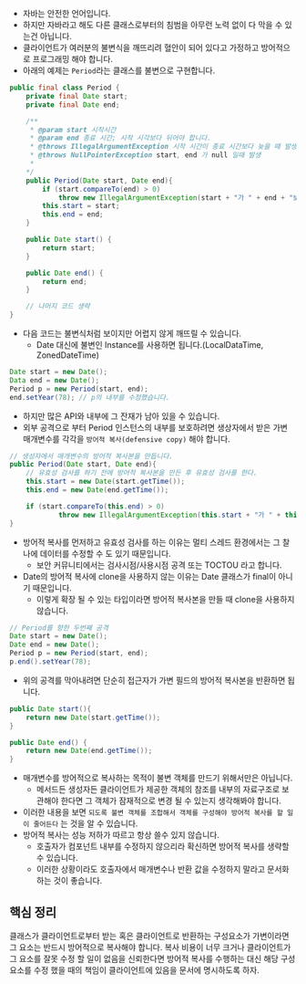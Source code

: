 * 자바는 안전한 언어입니다. 
* 하지만 자바라고 해도 다른 클래스로부터의 침범을 아무런 노력 없이 다 막을 수 있는건 아닙니다. 
* 클라이언트가 여러분의 불변식을 깨뜨리려 혈안이 되어 있다고 가정하고 방어적으로 프로그래밍 해야 합니다.
* 아래의 예제는 `Period`라는 클래스를 불변으로 구현합니다.
```java
public final class Period {
    private final Date start;
    private final Date end;

    /**
     * @param start 시작시간
     * @param end 종료 시간; 시작 시각보다 뒤어야 합니다.
     * @throws IllegalArgumentException 시작 시간이 종료 시간보다 늦을 때 발생 
     * @throws NullPointerException start, end 가 null 일때 발생 
     *
    */
    public Period(Date start, Date end){
        if (start.compareTo(end) > 0)
            throw new IllegalArgumentException(start + "가 " + end + "보다 늦다. ");
        this.start = start;
        this.end = end;
    }

    public Date start() {
        return start;
    }

    public Date end() {
        return end;
    }

    // 나머지 코드 생략 
}
```
* 다음 코드는 불변식처럼 보이지만 어렵지 않게 깨뜨릴 수 있습니다.
  * Date 대신에 불변인 Instance를 사용하면 됩니다.(LocalDataTime, ZonedDateTime)
```java
Date start = new Date();
Data end = new Date();
Period p = new Period(start, end);
end.setYear(78); // p의 내부를 수정했습니다.
```
* 하지만 많은 API와 내부에 그 잔재가 남아 있을 수 있습니다. 
* 외부 공격으로 부터 Period 인스턴스의 내부를 보호하려면 생상자에서 받은 가변 매개변수를 각각을 `방어적 복사(defensive copy)` 해야 합니다.
```java
// 생성자에서 매개변수의 방어적 복사본을 만듭니다.
public Period(Date start, Date end){
    // 유효성 검사를 하기 전에 방어적 복사본을 만든 후 유효성 검사를 한다.
    this.start = new Date(start.getTime());
    this.end = new Date(end.getTime());

    if (start.compareTo(this.end) > 0)
            throw new IllegalArgumentException(this.start + "가 " + this.end + "보다 늦다. ");
}
```
* 방어적 복사를 먼저하고 유효성 검사를 하는 이유는 멀티 스레드 환경에서는 그 찰나에 데이터를 수정할 수 도 있기 때문입니다. 
  * 보안 커뮤니티에서는 검사시점/사용시점 공격 또는 TOCTOU 라고 합니다.
* Date의 방어적 복사에 clone을 사용하지 않는 이유는 Date 클래스가 final이 아니기 때문입니다. 
  * 이렇게 확장 될 수 있는 타입이라면 방어적 복사본을 만들 때 clone을 사용하지 않습니다. 
```java
// Period를 향한 두번째 공격
Date start = new Date();
Date end = new Date();
Period p = new Period(start, end);
p.end().setYear(78);
```
* 위의 공격를 막아내려면 단순히 접근자가 가변 필드의 방어적 복사본을 반환하면 됩니다. 
```java
public Date start(){
    return new Date(start.getTime());
}

public Date end() {
    return new Date(end.getTime());
}
```
* 매개변수를 방어적으로 복사하는 목적이 불변 객체를 만드기 위해서만은 아닙니다. 
  * 메서드든 생성자든 클라이언트가 제공한 객체의 참조를 내부의 자료구조로 보관해야 한다면 그 객체가 잠재적으로 변경 될 수 있는지 생각해봐야 합니다.
* 이러한 내용을 보면 `되도록 불변 객체를 조합해서 객체를 구성해야 방어적 복사를 할 일이 줄어든다` 는 것을 알 수 있습니다. 
* 방어적 복사는 성능 저하가 따르고 항상 쓸수 있지 않습니다. 
  * 호출자가 컴포넌트 내부를 수정하지 않으리라 확신하면 방어적 복사를 생략할 수 있습니다. 
  * 이러한 상황이라도 호출자에서 매개변수나 반환 값을 수정하지 말라고 문서화 하는 것이 좋습니다. 

## 핵심 정리
클래스가 클라이언트로부터 받는 혹은 클라이언트로 반환하는 구성요소가 가변이라면 그 요소는 반드시 방어적으로 복사해야 합니다. 
복사 비용이 너무 크거나 클라이언트가 그 요소를 잘못 수정 할 일이 없음을 신뢰한다면 
방어적 복사를 수행하는 대신 해당 구성 요소를 수정 했을 때의 책임이 클라이언트에 있음을 문서에 명시하도록 하자.